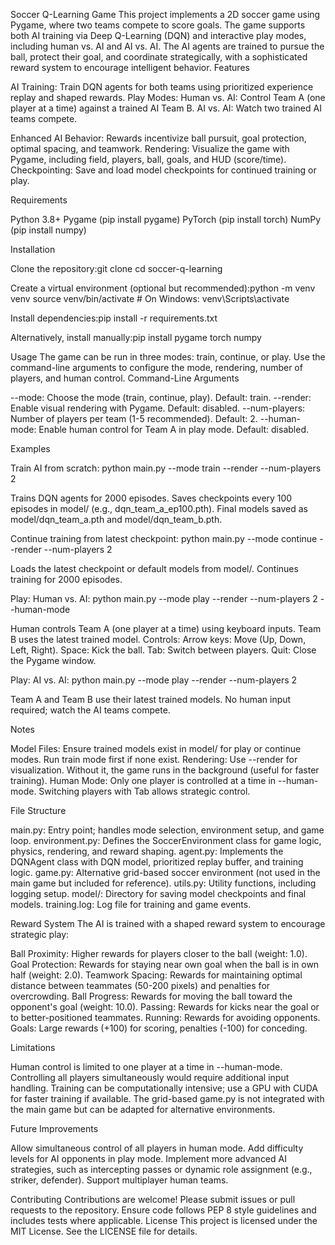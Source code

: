 Soccer Q-Learning Game
This project implements a 2D soccer game using Pygame, where two teams compete to score goals. The game supports both AI training via Deep Q-Learning (DQN) and interactive play modes, including human vs. AI and AI vs. AI. The AI agents are trained to pursue the ball, protect their goal, and coordinate strategically, with a sophisticated reward system to encourage intelligent behavior.
Features

AI Training: Train DQN agents for both teams using prioritized experience replay and shaped rewards.
Play Modes:
Human vs. AI: Control Team A (one player at a time) against a trained AI Team B.
AI vs. AI: Watch two trained AI teams compete.


Enhanced AI Behavior: Rewards incentivize ball pursuit, goal protection, optimal spacing, and teamwork.
Rendering: Visualize the game with Pygame, including field, players, ball, goals, and HUD (score/time).
Checkpointing: Save and load model checkpoints for continued training or play.

Requirements

Python 3.8+
Pygame (pip install pygame)
PyTorch (pip install torch)
NumPy (pip install numpy)

Installation

Clone the repository:git clone <repository-url>
cd soccer-q-learning


Create a virtual environment (optional but recommended):python -m venv venv
source venv/bin/activate  # On Windows: venv\Scripts\activate


Install dependencies:pip install -r requirements.txt

Alternatively, install manually:pip install pygame torch numpy



Usage
The game can be run in three modes: train, continue, or play. Use the command-line arguments to configure the mode, rendering, number of players, and human control.
Command-Line Arguments

--mode: Choose the mode (train, continue, play). Default: train.
--render: Enable visual rendering with Pygame. Default: disabled.
--num-players: Number of players per team (1-5 recommended). Default: 2.
--human-mode: Enable human control for Team A in play mode. Default: disabled.

Examples

Train AI from scratch:
python main.py --mode train --render --num-players 2


Trains DQN agents for 2000 episodes.
Saves checkpoints every 100 episodes in model/ (e.g., dqn_team_a_ep100.pth).
Final models saved as model/dqn_team_a.pth and model/dqn_team_b.pth.


Continue training from latest checkpoint:
python main.py --mode continue --render --num-players 2


Loads the latest checkpoint or default models from model/.
Continues training for 2000 episodes.


Play: Human vs. AI:
python main.py --mode play --render --num-players 2 --human-mode


Human controls Team A (one player at a time) using keyboard inputs.
Team B uses the latest trained model.
Controls:
Arrow keys: Move (Up, Down, Left, Right).
Space: Kick the ball.
Tab: Switch between players.
Quit: Close the Pygame window.




Play: AI vs. AI:
python main.py --mode play --render --num-players 2


Team A and Team B use their latest trained models.
No human input required; watch the AI teams compete.



Notes

Model Files: Ensure trained models exist in model/ for play or continue modes. Run train mode first if none exist.
Rendering: Use --render for visualization. Without it, the game runs in the background (useful for faster training).
Human Mode: Only one player is controlled at a time in --human-mode. Switching players with Tab allows strategic control.

File Structure

main.py: Entry point; handles mode selection, environment setup, and game loop.
environment.py: Defines the SoccerEnvironment class for game logic, physics, rendering, and reward shaping.
agent.py: Implements the DQNAgent class with DQN model, prioritized replay buffer, and training logic.
game.py: Alternative grid-based soccer environment (not used in the main game but included for reference).
utils.py: Utility functions, including logging setup.
model/: Directory for saving model checkpoints and final models.
training.log: Log file for training and game events.

Reward System
The AI is trained with a shaped reward system to encourage strategic play:

Ball Proximity: Higher rewards for players closer to the ball (weight: 1.0).
Goal Protection: Rewards for staying near own goal when the ball is in own half (weight: 2.0).
Teamwork Spacing: Rewards for maintaining optimal distance between teammates (50-200 pixels) and penalties for overcrowding.
Ball Progress: Rewards for moving the ball toward the opponent's goal (weight: 10.0).
Passing: Rewards for kicks near the goal or to better-positioned teammates.
Running: Rewards for avoiding opponents.
Goals: Large rewards (+100) for scoring, penalties (-100) for conceding.

Limitations

Human control is limited to one player at a time in --human-mode. Controlling all players simultaneously would require additional input handling.
Training can be computationally intensive; use a GPU with CUDA for faster training if available.
The grid-based game.py is not integrated with the main game but can be adapted for alternative environments.

Future Improvements

Allow simultaneous control of all players in human mode.
Add difficulty levels for AI opponents in play mode.
Implement more advanced AI strategies, such as intercepting passes or dynamic role assignment (e.g., striker, defender).
Support multiplayer human teams.

Contributing
Contributions are welcome! Please submit issues or pull requests to the repository. Ensure code follows PEP 8 style guidelines and includes tests where applicable.
License
This project is licensed under the MIT License. See the LICENSE file for details.
